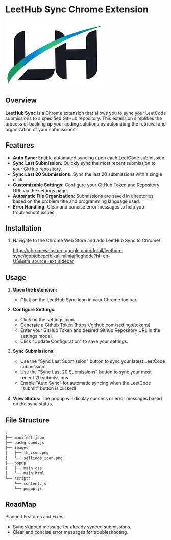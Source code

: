 # LeetHub Sync Chrome Extension

![LeetCode Submission Syncer](images/lh_icon.png)

## Overview

**LeetHub Sync** is a Chrome extension that allows you to sync your LeetCode submissions to a specified GitHub repository. This extension simplifies the process of backing up your coding solutions by automating the retrieval and organization of your submissions.

## Features

- **Auto Sync:** Enable automated syncing upon each LeetCode submission.
- **Sync Last Submission:** Quickly sync the most recent submission to your GitHub repository.
- **Sync Last 20 Submissions:** Sync the last 20 submissions with a single click.
- **Customizable Settings:** Configure your GitHub Token and Repository URL via the settings page.
- **Automatic File Organization:** Submissions are saved in directories based on the problem title and programming language used.
- **Error Handling:** Clear and concise error messages to help you troubleshoot issues.

## Installation

1. Navigate to the Chrome Web Store and add LeetHub Sync to Chrome!
   
   https://chromewebstore.google.com/detail/leethub-sync/lgpbjdbepciblkallimlmjajfioghdde?hl=en-US&utm_source=ext_sidebar

## Usage

1. **Open the Extension:**
    - Click on the LeetHub Sync icon in your Chrome toolbar.
   
3. **Configure Settings:**
    - Click on the settings icon.
    - Generate a Github Token (https://github.com/settings/tokens)
    - Enter your GitHub Token and desired Github Repository URL in the settings modal.
    - Click "Update Configuration" to save your settings.
      
4. **Sync Submissions:**
    - Use the "Sync Last Submission" button to sync your latest LeetCode submission.
    - Use the "Sync Last 20 Submissions" button to sync your most recent 20 submissions.
    - Enable "Auto Sync" for automatic syncing when the LeetCode "submit" button is clicked!
      
5. **View Status:** The popup will display success or error messages based on the sync status.

## File Structure

```plaintext
.
├── manifest.json
├── background.js
├── images
│   ├── lh_icon.png
│   └── settings_icon.png
├── popup
│   ├── main.css
│   └── main.html
└── scripts
    └── content.js
    └── popup.js
```

## RoadMap
Planned Features and Fixes
- Sync skipped message for already synced submissions.
- Clear and concise error messages for troubleshooting.
